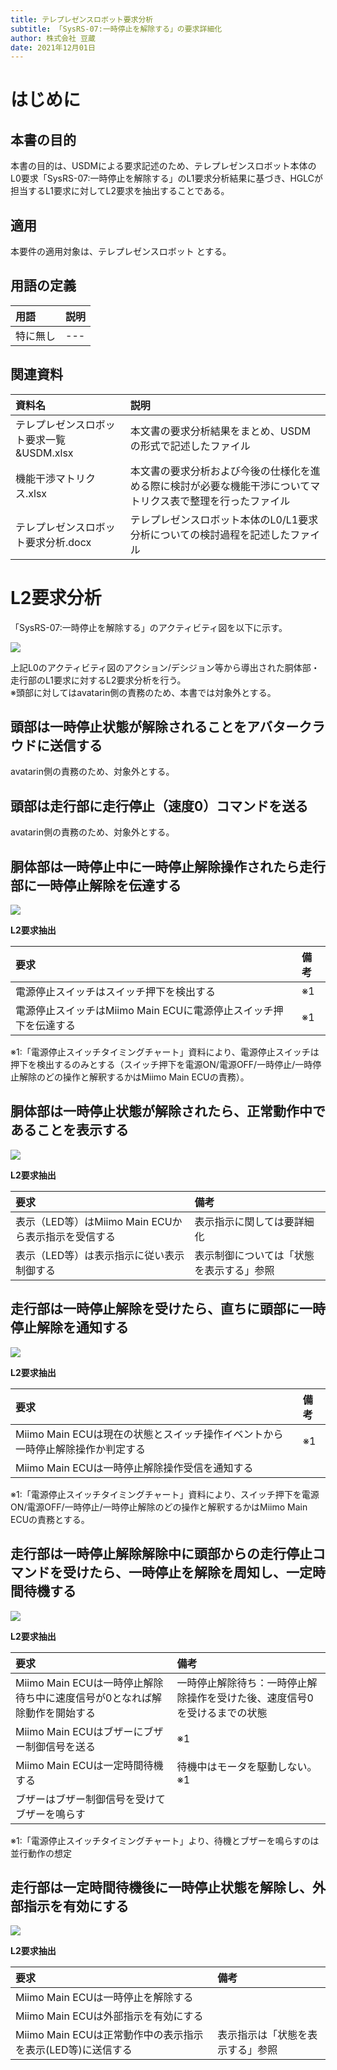 ```yaml
---
title: テレプレゼンスロボット要求分析
subtitle: 「SysRS-07:一時停止を解除する」の要求詳細化
author: 株式会社 豆蔵
date: 2021年12月01日
---
```

<!-- ↑表紙ページのための情報 -->

<div style="page-break-before:always"></div>

# はじめに

## 本書の目的

本書の目的は、USDMによる要求記述のため、テレプレゼンスロボット本体のL0要求「SysRS-07:一時停止を解除する」のL1要求分析結果に基づき、HGLCが担当するL1要求に対してL2要求を抽出することである。

## 適用

本要件の適用対象は、テレプレゼンスロボット とする。

## 用語の定義

|用語|説明|
|:---|:---|
|特に無し|---|

## 関連資料

|資料名|説明|
|:---|:---|
|テレプレゼンスロボット要求一覧&USDM.xlsx|本文書の要求分析結果をまとめ、USDMの形式で記述したファイル|
|機能干渉マトリクス.xlsx|本文書の要求分析および今後の仕様化を進める際に検討が必要な機能干渉についてマトリクス表で整理を行ったファイル|
|テレプレゼンスロボット要求分析.docx|テレプレゼンスロボット本体のL0/L1要求分析についての検討過程を記述したファイル|


<div style="page-break-before:always"></div>

# L2要求分析

「SysRS-07:一時停止を解除する」のアクティビティ図を以下に示す。



![](.images/activity/unpause.png)

上記L0のアクティビティ図のアクション/デシジョン等から導出された胴体部・走行部のL1要求に対するL2要求分析を行う。  
※頭部に対してはavatarin側の責務のため、本書では対象外とする。

<div style="page-break-before:always"></div>

## 頭部は一時停止状態が解除されることをアバタークラウドに送信する

avatarin側の責務のため、対象外とする。

<div style="page-break-before:always"></div>

## 頭部は走行部に走行停止（速度0）コマンドを送る

avatarin側の責務のため、対象外とする。

<div style="page-break-before:always"></div>

## 胴体部は一時停止中に一時停止解除操作されたら走行部に一時停止解除を伝達する

![](.images/activity/unpause/body-act01.png)

**L2要求抽出**

|要求|備考|
|:---|:---|
|電源停止スイッチはスイッチ押下を検出する|※1|
|電源停止スイッチはMiimo Main ECUに電源停止スイッチ押下を伝達する|※1|

※1:「電源停止スイッチタイミングチャート」資料により、電源停止スイッチは押下を検出するのみとする（スイッチ押下を電源ON/電源OFF/一時停止/一時停止解除のどの操作と解釈するかはMiimo Main ECUの責務）。

<div style="page-break-before:always"></div>

## 胴体部は一時停止状態が解除されたら、正常動作中であることを表示する

![](.images/activity/unpause/body-act02.png)

**L2要求抽出**

|要求|備考|
|:---|:---|
|表示（LED等）はMiimo Main ECUから表示指示を受信する|表示指示に関しては要詳細化|
|表示（LED等）は表示指示に従い表示制御する|表示制御については「状態を表示する」参照|


<div style="page-break-before:always"></div>

## 走行部は一時停止解除を受けたら、直ちに頭部に一時停止解除を通知する

![](.images/activity/unpause/act01.png)


**L2要求抽出**

|要求|備考|
|:---|:---|
|Miimo Main ECUは現在の状態とスイッチ操作イベントから一時停止解除操作か判定する|※1|
|Miimo Main ECUは一時停止解除操作受信を通知する||

※1:「電源停止スイッチタイミングチャート」資料により、スイッチ押下を電源ON/電源OFF/一時停止/一時停止解除のどの操作と解釈するかはMiimo Main ECUの責務とする。

<div style="page-break-before:always"></div>

## 走行部は一時停止解除解除中に頭部からの走行停止コマンドを受けたら、一時停止を解除を周知し、一定時間待機する

![](.images/activity/unpause/act02.png)


**L2要求抽出**

|要求|備考|
|:---|:---|
|Miimo Main ECUは一時停止解除待ち中に速度信号が0となれば解除動作を開始する|一時停止解除待ち：一時停止解除操作を受けた後、速度信号0を受けるまでの状態|
|Miimo Main ECUはブザーにブザー制御信号を送る|※1|
|Miimo Main ECUは一定時間待機する|待機中はモータを駆動しない。※1|
|ブザーはブザー制御信号を受けてブザーを鳴らす||

※1:「電源停止スイッチタイミングチャート」より、待機とブザーを鳴らすのは並行動作の想定

<div style="page-break-before:always"></div>

## 走行部は一定時間待機後に一時停止状態を解除し、外部指示を有効にする

![](.images/activity/unpause/act03.png)


**L2要求抽出**

|要求|備考|
|:---|:---|
|Miimo Main ECUは一時停止を解除する||
|Miimo Main ECUは外部指示を有効にする||
|Miimo Main ECUは正常動作中の表示指示を表示(LED等)に送信する|表示指示は「状態を表示する」参照|

